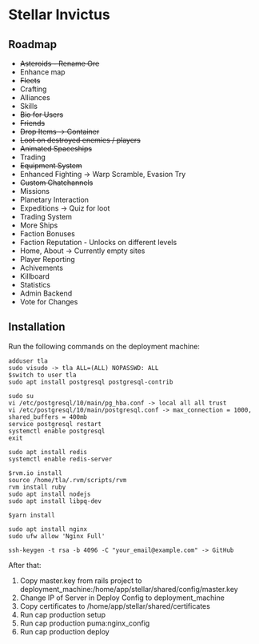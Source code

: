 # Stellar Invictus

## Roadmap

- ~~Asteroids - Rename Ore~~
- Enhance map
- ~~Fleets~~
- Crafting
- Alliances
- Skills
- ~~Bio for Users~~
- ~~Friends~~
- ~~Drop Items -> Container~~
- ~~Loot on destroyed enemies / players~~
- ~~Animated Spaceships~~
- Trading
- ~~Equipment System~~
- Enhanced Fighting -> Warp Scramble, Evasion Try
- ~~Custom Chatchannels~~
- Missions
- Planetary Interaction
- Expeditions -> Quiz for loot
- Trading System
- More Ships
- Faction Bonuses
- Faction Reputation - Unlocks on different levels
- Home, About -> Currently empty sites
- Player Reporting
- Achivements
- Killboard
- Statistics
- Admin Backend
- Vote for Changes

## Installation

Run the following commands on the deployment machine:
```
adduser tla
sudo visudo -> tla ALL=(ALL) NOPASSWD: ALL
$switch to user tla
sudo apt install postgresql postgresql-contrib

sudo su
vi /etc/postgresql/10/main/pg_hba.conf -> local all all trust
vi /etc/postgresql/10/main/postgresql.conf -> max_connection = 1000, shared_buffers = 400mb
service postgresql restart
systemctl enable postgresql
exit

sudo apt install redis
systemctl enable redis-server

$rvm.io install
source /home/tla/.rvm/scripts/rvm
rvm install ruby
sudo apt install nodejs
sudo apt install libpq-dev

$yarn install

sudo apt install nginx
sudo ufw allow 'Nginx Full'

ssh-keygen -t rsa -b 4096 -C "your_email@example.com" -> GitHub
```

After that:
1. Copy master.key from rails project to deployment_machine:/home/app/stellar/shared/config/master.key
2. Change IP of Server in Deploy Config to deployment_machine
3. Copy certificates to /home/app/stellar/shared/certificates
4. Run cap production setup
5. Run cap production puma:nginx_config
6. Run cap production deploy